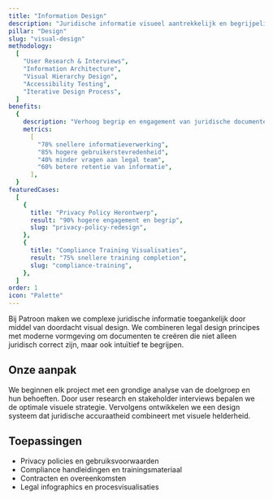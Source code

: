 ```yaml
---
title: "Information Design"
description: "Juridische informatie visueel aantrekkelijk en begrijpelijk maken voor alle stakeholders"
pillar: "Design"
slug: "visual-design"
methodology:
  [
    "User Research & Interviews",
    "Information Architecture",
    "Visual Hierarchy Design",
    "Accessibility Testing",
    "Iterative Design Process",
  ]
benefits:
  {
    description: "Verhoog begrip en engagement van juridische documenten met 80% door effectieve visuele communicatie",
    metrics:
      [
        "70% snellere informatieverwerking",
        "85% hogere gebruikerstevredenheid",
        "40% minder vragen aan legal team",
        "60% betere retentie van informatie",
      ],
  }
featuredCases:
  [
    {
      title: "Privacy Policy Herontwerp",
      result: "90% hogere engagement en begrip",
      slug: "privacy-policy-redesign",
    },
    {
      title: "Compliance Training Visualisaties",
      result: "75% snellere training completion",
      slug: "compliance-training",
    },
  ]
order: 1
icon: "Palette"
---
```


Bij Patroon maken we complexe juridische informatie toegankelijk door middel van doordacht visual design. We combineren legal design principes met moderne vormgeving om documenten te creëren die niet alleen juridisch correct zijn, maar ook intuïtief te begrijpen.

## Onze aanpak

We beginnen elk project met een grondige analyse van de doelgroep en hun behoeften. Door user research en stakeholder interviews bepalen we de optimale visuele strategie. Vervolgens ontwikkelen we een design systeem dat juridische accuraatheid combineert met visuele helderheid.

## Toepassingen

- Privacy policies en gebruiksvoorwaarden
- Compliance handleidingen en trainingsmateriaal
- Contracten en overeenkomsten
- Legal infographics en procesvisualisaties

